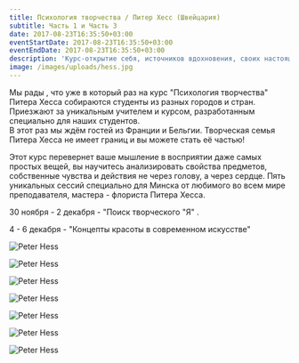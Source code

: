 ```yaml
---
title: Психология творчества / Питер Хесс (Швейцария)
subtitle: Часть 1 и Часть 3
date: 2017-08-23T16:35:50+03:00
eventStartDate: 2017-08-23T16:35:50+03:00
eventEndDate: 2017-08-23T16:35:50+03:00
description: 'Курс-открытие себя, источников вдохновения, своих настоящих чувств!'
image: /images/uploads/hess.jpg
---
```

Мы рады , что уже в который раз на курс "Психология творчества" Питера Хесса собираются студенты из разных городов и стран. Приезжают за уникальным учителем и курсом, разработанным специально для наших студентов. \
В этот раз мы ждём гостей из Франции и Бельгии. Творческая семья Питера Хесса не имеет границ и вы можете стать её частью!

Этот курс перевернет ваше мышление в восприятии даже самых простых вещей, вы научитесь анализировать свойства предметов, собственные чувства и действия не через голову, а через сердце. Пять уникальных сессий специально для Минска от любимого во всем мире преподавателя, мастера - флориста Питера Хесса.

30 ноября - 2 декабря - "Поиск творческого "Я" .

4 - 6 декабря - "Концепты красоты в современном искусстве"

![Peter Hess](/images/uploads/050.jpg)

![Peter Hess](/images/uploads/038.jpg)

![Peter Hess](/images/uploads/Photo_0968.jpg)

![Peter Hess](/images/uploads/Photo_0989.jpg)

![Peter Hess](/images/uploads/Photo_1038.jpg)

![Peter Hess](/images/uploads/Photo_1308.jpg)

![Peter Hess](/images/uploads/Photo_1884.jpg)






